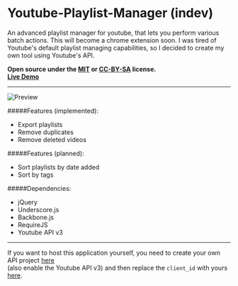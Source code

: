 Youtube-Playlist-Manager (indev)
========================

An advanced playlist manager for youtube, that lets you perform various batch actions.
This will become a chrome extension soon.
I was tired of Youtube's default playlist managing capabilities, so I decided to create my own tool using Youtube's API.  

**Open source under the [MIT](http://opensource.org/licenses/MIT) or [CC-BY-SA](https://creativecommons.org/licenses/by-sa/2.0/) license.**  
[**Live Demo**](http://elias-schuett.de/git/Youtube-Playerlist-Manager/)  

---

![Preview](https://dl.dropbox.com/u/14645664/web/sfdsfdsfds.PNG)

#####Features (implemented):

* Export playlists
* Remove duplicates
* Remove deleted videos

#####Features (planned):

* Sort playlists by date added
* Sort by tags

#####Dependencies:
* jQuery
* Underscore.js
* Backbone.js
* RequireJS
* Youtube API v3

---

If you want to host this application yourself, you need to create your own API project [here](https://code.google.com/apis/console/)  
(also enable the Youtube API v3) and then replace the `client_id` with yours [here](https://github.com/elias94xx/Youtube-Playlist-Manager/blob/master/js/utils.js#L11).
